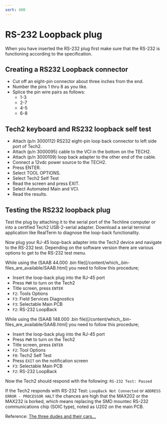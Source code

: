 ```yaml
---
sort: 400
---
```


# RS-232 Loopback plug

When you have inserted the RS-232 plug first make sure that the RS-232 is functioning according to the specification.

## Creating a RS232 Loopback connector

- Cut off an eight-pin connector about three inches from the end.
- Number the pins 1 thru 8 as you like.
- Splice the pin wire pairs as follows:
  - 1-3
  - 2-7
  - 4-5
  - 6-8

## Tech2 keyboard and RS232 loopback self test

- Attach (p/n 3000112) RS232 eight-pin loop back connector to left side port of Tech2.
- Attach (p/n 3000095) cable to the VCI in the bottom on the TECH2.
- Attach (p/n 3000109) loop back adapter to the other end of the cable.
- Connect a 12vdc power source to the TECH2.
- Press ENTER.
- Select TOOL OPTIONS.
- Select Tech2 Self Test
- Read the screen and press EXIT.
- Select Automated Main and VCI.
- Read the results.

## Testing the RS232 loopback plug

Test the plug by attaching it to the serial port of the Techline computer or into a certified Tech2 USB-2-serial adapter. Download a serial terminal application like RealTerm to diagnose the loop-back functionality.

Now plug your RJ-45 loop-back adapter into the Tech2 device and navigate to the RS-232 test. Depending on the software version there are various options to get to the RS-232 test menu.

While using the (SAAB 44.000 .bin file)[/content/which_.bin-files_are_available/SAAB.html] you need to follow this procedure;

- Insert the loop-back plug into the RJ-45 port
- Press `PWR` to turn on the Tech2
- Title screen, press `ENTER`
- `F2`: Tools Options
- `F3`: Field Services Diagnostics
- `F3`: Selectable Main PCB
- `F2`: RS-232 LoopBack

While using the (SAAB 148.000 .bin file)[/content/which_.bin-files_are_available/SAAB.html] you need to follow this procedure;

- Insert the loop-back plug into the RJ-45 port
- Press `PWR` to turn on the Tech2
- Title screen, press `ENTER`
- `F2`: Tool Options
- `F0`: Tech2 Self Test
- Press `EXIT` on the notification screen
- `F3`: Selectable Main PCB
- `F2`: RS-232 LoopBack

Now the Tech2 should respond with the following: `RS-232 Test: Passed`

If the Tech2 responds with RS-232 Test: `LoopBack Not Connected` or `ADDRESS ERROR - PROCESSOR HALT` the chances are high that the MAX202 or the MAX232 is borked, which means replacing the SMD mountec RS-232 communications chip (SOIC type), noted as U202 on the main PCB.

Reference: [The three dudes and their cars…](https://dudes.berrydejager.com/tech2-rs-232-loopback-not-connected)
